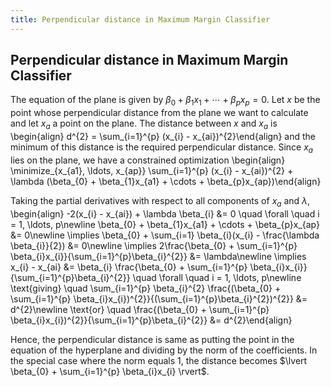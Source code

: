```yaml
---
title: Perpendicular distance in Maximum Margin Classifier
---
```


## Perpendicular distance in Maximum Margin Classifier

The equation of the plane is given by $\beta_{0} + \beta_{1}x_{1} + \cdots + \beta_{p}x_{p} = 0$. Let $x$ be the point whose perpendicular distance from the plane we want to calculate and let $x_{a}$ a point on the plane. The distance between $x$ and $x_{a}$ is
\begin{align}
    d^{2} = \sum_{i=1}^{p} (x_{i} - x_{ai})^{2}\end{align}
and the minimum of this distance is the required perpendicular distance. Since $x_{a}$ lies on the plane, we have a constrained optimization
\begin{align}
    \minimize_{x_{a1}, \ldots, x_{ap}} \sum_{i=1}^{p} (x_{i} - x_{ai})^{2} + \lambda (\beta_{0} + \beta_{1}x_{a1} + \cdots + \beta_{p}x_{ap})\end{align}

Taking the partial derivatives with respect to all components of $x_{a}$ and $\lambda$,
\begin{align}
    -2(x_{i} - x_{ai}) + \lambda \beta_{i} &= 0 \quad \forall \quad i = 1, \ldots, p\newline
    \beta_{0} + \beta_{1}x_{a1} + \cdots + \beta_{p}x_{ap} &= 0\newline
    \implies \beta_{0} + \sum_{i=1} \beta_{i}(x_{i} - \frac{\lambda \beta_{i}}{2}) &= 0\newline
    \implies 2\frac{\beta_{0} + \sum_{i=1}^{p} \beta_{i}x_{i}}{\sum_{i=1}^{p}\beta_{i}^{2}} &= \lambda\newline
    \implies x_{i} - x_{ai} &= \beta_{i} \frac{\beta_{0} + \sum_{i=1}^{p} \beta_{i}x_{i}}{\sum_{i=1}^{p}\beta_{i}^{2}} \quad \forall \quad i = 1, \ldots, p\newline
    \text{giving} \quad \sum_{i=1}^{p} \beta_{i}^{2} \frac{(\beta_{0} + \sum_{i=1}^{p} \beta_{i}x_{i})^{2}}{(\sum_{i=1}^{p}\beta_{i}^{2})^{2}} &= d^{2}\newline
    \text{or} \quad \frac{(\beta_{0} + \sum_{i=1}^{p} \beta_{i}x_{i})^{2}}{\sum_{i=1}^{p}\beta_{i}^{2}} &= d^{2}\end{align}

Hence, the perpendicular distance is same as putting the point in the equation of the hyperplane and dividing by the norm of the coefficients. In the special case where the norm equals 1, the distance becomes $\lvert \beta_{0} + \sum_{i=1}^{p} \beta_{i}x_{i} \rvert$.
